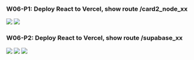 ### W06-P1: Deploy React to Vercel, show route /card2_node_xx

![](https://ufpyfzqptcdbelaugszo.supabase.co/storage/v1/object/public/demo-69/md-img/W06-P1-1.png)
![](https://ufpyfzqptcdbelaugszo.supabase.co/storage/v1/object/public/demo-69/md-img/W06-P1-2.png)

### W06-P2: Deploy React to Vercel, show route /supabase_xx

![](https://ufpyfzqptcdbelaugszo.supabase.co/storage/v1/object/public/demo-69/md-img/W06-P2-1.png)
![](https://ufpyfzqptcdbelaugszo.supabase.co/storage/v1/object/public/demo-69/md-img/W06-P2-2.png)
![](https://ufpyfzqptcdbelaugszo.supabase.co/storage/v1/object/public/demo-69/md-img/W06-P2-3.png)
